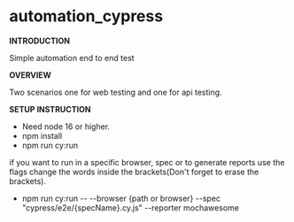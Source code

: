 # automation_cypress

**INTRODUCTION**

Simple automation end to end test

**OVERVIEW**

Two scenarios one for web testing and one for api testing.

**SETUP INSTRUCTION**

* Need node 16 or higher.
* npm install 
* npm run cy:run

if you want to run in a specific browser, spec or to generate reports use the flags change the words inside the brackets(Don't forget to erase the brackets).

* npm run cy:run -- --browser {path or browser} --spec "cypress/e2e/{specName}.cy.js" --reporter mochawesome
